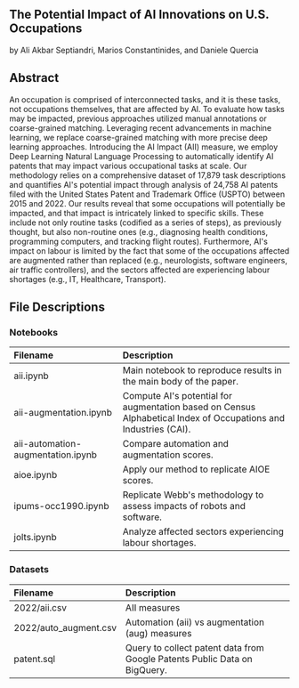The Potential Impact of AI Innovations on U.S. Occupations
---

by Ali Akbar Septiandri, Marios Constantinides, and Daniele Quercia

## Abstract

An occupation is comprised of interconnected tasks, and it is these tasks, not occupations themselves, that are affected by AI. To evaluate how tasks may be impacted, previous approaches utilized manual annotations or coarse-grained matching. Leveraging recent advancements in machine learning, we replace coarse-grained matching with more precise deep learning approaches. Introducing the AI Impact (AII) measure, we employ Deep Learning Natural Language Processing to automatically identify AI patents that may impact various occupational tasks at scale. Our methodology relies on a comprehensive dataset of 17,879 task descriptions and quantifies AI's potential impact through analysis of 24,758 AI patents filed with the United States Patent and Trademark Office (USPTO) between 2015 and 2022. Our results reveal that some occupations will potentially be impacted, and that impact is intricately linked to specific skills. These include not only routine tasks (codified as a series of steps), as previously thought, but also non-routine ones (e.g., diagnosing health conditions, programming computers, and tracking flight routes). Furthermore, AI's impact on labour is limited by the fact that some of the occupations affected are augmented rather than replaced (e.g., neurologists, software engineers, air traffic controllers), and the sectors affected are experiencing labour shortages (e.g., IT, Healthcare, Transport).

## File Descriptions

### Notebooks

| Filename                          | Description                                                                                                     |
|:----------------------------------|:----------------------------------------------------------------------------------------------------------------|
| aii.ipynb                         | Main notebook to reproduce results in the main body of the paper.                                               |
| aii-augmentation.ipynb            | Compute AI's potential for augmentation based on Census Alphabetical Index of Occupations and Industries (CAI). |
| aii-automation-augmentation.ipynb | Compare automation and augmentation scores.                                                                     |
| aioe.ipynb                        | Apply our method to replicate AIOE scores.                                                                      |
| ipums-occ1990.ipynb               | Replicate Webb's methodology to assess impacts of robots and software.                                          |
| jolts.ipynb                       | Analyze affected sectors experiencing labour shortages.                                                         |

### Datasets

| Filename              | Description                                                               |
|:----------------------|:--------------------------------------------------------------------------|
| 2022/aii.csv          | AII measures                                                              |
| 2022/auto_augment.csv | Automation (aii) vs augmentation (aug) measures                           |
| patent.sql            | Query to collect patent data from Google Patents Public Data on BigQuery. |